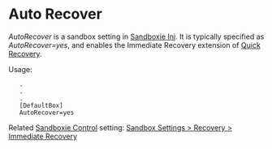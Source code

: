 # Auto Recover

_AutoRecover_ is a sandbox setting in [Sandboxie Ini](SandboxieIni.md). It is typically specified as _AutoRecover=yes_, and enables the Immediate Recovery extension of [Quick Recovery](QuickRecovery.md).

Usage:

```
   .
   .
   .
   [DefaultBox]
   AutoRecover=yes
```

Related [Sandboxie Control](SandboxieControl.md) setting: [Sandbox Settings > Recovery > Immediate Recovery](RecoverySettings.md#immediate-recovery)
